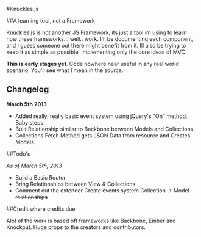 

#Knuckles.js

##A learning tool, not a Framework

Knuckles.js is not another JS Framework, its just a tool im using to learn how these frameworks... well.. work. I'll be documenting each component, and I guess someone out there might benefit from it. Ill also be trying to keep it as simple as possible, implementing only the core ideas of MVC.

**This is early stages yet**. Code nowhere near useful in any real world scenario. You'll see what I mean in the source.



## Changelog

**March 5th 2013**

- Added really, really basic event system using jQuery's "On" method. Baby steps.
- Built Relationship similar to Backbone between Models and Collections.
- Collections Fetch Method gets JSON Data from resource and Creates Models.



##Todo's

*As of March 5th, 2013*

- Build a Basic Router
- Bring Relationships between View & Collections
- Comment out the extender 
~~Create events system~~
~~Collection -> Model relationships~~



##Credit where credits due

Alot of the work is based off frameworks like Backbone, Ember and Knockout. Huge props to the creators and contributors.